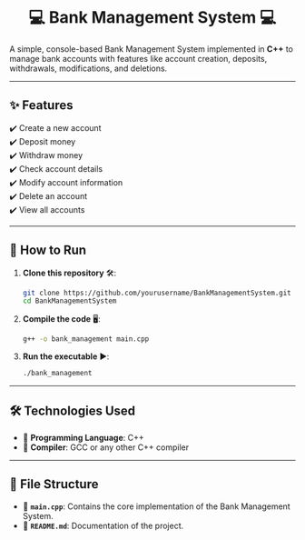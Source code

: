 <h1 align="center">💻 Bank Management System 💻</h1>

A simple, console-based Bank Management System implemented in **C++** to manage bank accounts with features like account creation, deposits, withdrawals, modifications, and deletions.

---

## ✨ **Features**
✔️ Create a new account  
✔️ Deposit money  
✔️ Withdraw money  
✔️ Check account details  
✔️ Modify account information  
✔️ Delete an account  
✔️ View all accounts  

---

## 🚀 **How to Run**
1. **Clone this repository** 🛠️:  
   ```bash
   git clone https://github.com/yourusername/BankManagementSystem.git
   cd BankManagementSystem
   ```
2. **Compile the code** 🖥️:  
   ```bash
   g++ -o bank_management main.cpp
   ```
3. **Run the executable** ▶️:  
   ```bash
   ./bank_management
   ```

---

## 🛠️ **Technologies Used**
- 🔹 **Programming Language**: C++  
- 🔹 **Compiler**: GCC or any other C++ compiler  

---

## 📂 **File Structure**
- 📄 **`main.cpp`**: Contains the core implementation of the Bank Management System.  
- 📄 **`README.md`**: Documentation of the project.  
